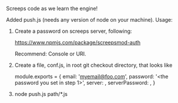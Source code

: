 Screeps code as we learn the engine!

Added push.js (needs any version of node on your machine). Usage:

1) Create a password on screeps server, following:

      https://www.npmjs.com/package/screepsmod-auth

   Recommend: Console or URI.

2) Create a file, conf.js, in root git checkout directory, that looks like

    module.exports = {
      email: 'myemail@foo.com',
      password: '<the password you set in step 1>',
      server: <host>,
      serverPassword: <server global password>,
    }

3) node push.js path/*.js
